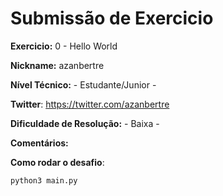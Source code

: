 # Submissão de Exercicio

**Exercicio:** 0 - Hello World

**Nickname:** azanbertre

**Nível Técnico:** - Estudante/Junior -

**Twitter**: https://twitter.com/azanbertre

**Dificuldade de Resolução:** - Baixa -

**Comentários:**

**Como rodar o desafio**:

```bash
python3 main.py
```
